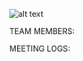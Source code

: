 ![alt text](https://github.com/SoftwareChimp/SoftwareChimp.github.io/blob/main/Chimp%20big.jpg?raw=true)

TEAM MEMBERS:

MEETING LOGS:

[meeting_date]:(https://github.com/JustAnotherDevFromLA/SoftwareChimp.github.io/blob/main/Meeting_Logs/Test_Log?raw=true)
